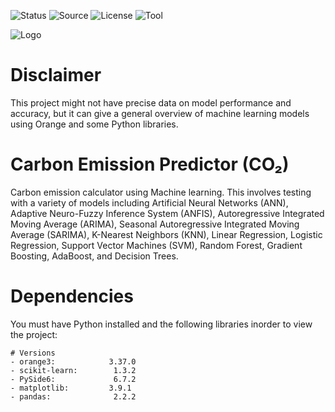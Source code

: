 ![Status](https://badgen.net/badge/Status/Development/red?icon=github)
![Source](https://badgen.net/badge/Source/Research/blue)
![License](https://badgen.net/badge/license/MIT/green)
![Tool](https://badgen.net/badge/Tool/Orange3/orange?icon)

![Logo](https://github.com/Parven05/AI-Carbon-Predictor/assets/101796812/80da8057-5c1f-4bef-8950-125f1f78c045)

# Disclaimer

This project might not have precise data on model performance and accuracy, but it can give a general overview of machine learning models using Orange and some Python libraries.

# Carbon Emission Predictor (CO₂)

Carbon emission calculator using Machine learning. This involves testing with a variety of models including Artificial Neural Networks (ANN), Adaptive Neuro-Fuzzy Inference System (ANFIS), Autoregressive Integrated Moving Average (ARIMA), Seasonal Autoregressive Integrated Moving Average (SARIMA), K-Nearest Neighbors (KNN), Linear Regression, Logistic Regression, Support Vector Machines (SVM), Random Forest, Gradient Boosting, AdaBoost, and Decision Trees.

# Dependencies
You must have Python installed and the following libraries inorder to view the project:
```
# Versions
- orange3:            3.37.0
- scikit-learn:        1.3.2
- PySide6:             6.7.2
- matplotlib:         3.9.1
- pandas:              2.2.2

```

